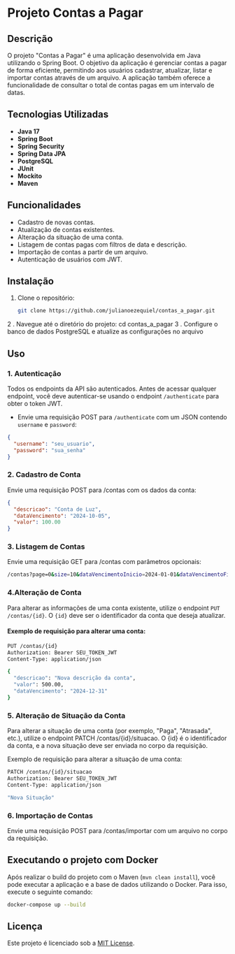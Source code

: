 # Projeto Contas a Pagar

## Descrição

O projeto "Contas a Pagar" é uma aplicação desenvolvida em Java utilizando o Spring Boot. O objetivo da aplicação é gerenciar contas a pagar de forma eficiente, permitindo aos usuários cadastrar, atualizar, listar e importar contas através de um arquivo. A aplicação também oferece a funcionalidade de consultar o total de contas pagas em um intervalo de datas.

## Tecnologias Utilizadas

- **Java 17**
- **Spring Boot**
- **Spring Security**
- **Spring Data JPA**
- **PostgreSQL**
- **JUnit**
- **Mockito**
- **Maven**

## Funcionalidades

- Cadastro de novas contas.
- Atualização de contas existentes.
- Alteração da situação de uma conta.
- Listagem de contas pagas com filtros de data e descrição.
- Importação de contas a partir de um arquivo.
- Autenticação de usuários com JWT.

## Instalação

1. Clone o repositório:
   ```bash
   git clone https://github.com/julianoezequiel/contas_a_pagar.git
2 . Navegue até o diretório do projeto:
  cd contas_a_pagar
3 . Configure o banco de dados PostgreSQL e atualize as configurações no arquivo

## Uso

### 1. Autenticação
Todos os endpoints da API são autenticados. Antes de acessar qualquer endpoint, você deve autenticar-se usando o endpoint `/authenticate` para obter o token JWT.

- Envie uma requisição POST para `/authenticate` com um JSON contendo `username` e `password`:


```json
{
  "username": "seu_usuario",
  "password": "sua_senha"
}
```

### 2. Cadastro de Conta
Envie uma requisição POST para /contas com os dados da conta:

```json
{
  "descricao": "Conta de Luz",
  "dataVencimento": "2024-10-05",
  "valor": 100.00
}
```

### 3.  Listagem de Contas
Envie uma requisição GET para /contas com parâmetros opcionais:
```bash
/contas?page=0&size=10&dataVencimentoInicio=2024-01-01&dataVencimentoFim=2024-12-31&descricao=Luz
```

### 4.Alteração de Conta

Para alterar as informações de uma conta existente, utilize o endpoint `PUT /contas/{id}`. O `{id}` deve ser o identificador da conta que deseja atualizar.

#### Exemplo de requisição para alterar uma conta:

```bash
PUT /contas/{id}
Authorization: Bearer SEU_TOKEN_JWT
Content-Type: application/json

{
  "descricao": "Nova descrição da conta",
  "valor": 500.00,
  "dataVencimento": "2024-12-31"
}
```

### 5. Alteração de Situação da Conta
Para alterar a situação de uma conta (por exemplo, "Paga", "Atrasada", etc.), utilize o endpoint PATCH /contas/{id}/situacao. O {id} é o identificador da conta, e a nova situação deve ser enviada no corpo da requisição.

Exemplo de requisição para alterar a situação de uma conta:
```bash
PATCH /contas/{id}/situacao
Authorization: Bearer SEU_TOKEN_JWT
Content-Type: application/json

"Nova Situação"

```

### 6. Importação de Contas
Envie uma requisição POST para /contas/importar com um arquivo no corpo da requisição.


## Executando o projeto com Docker

Após realizar o build do projeto com o Maven (`mvn clean install`), você pode executar a aplicação e a base de dados utilizando o Docker. Para isso, execute o seguinte comando:

```bash
docker-compose up --build
```

## Licença
Este projeto é licenciado sob a [MIT License](https://opensource.org/licenses/MIT).

